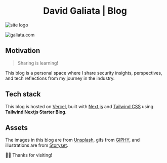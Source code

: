 <h1 align="center">David Galiata | Blog</h1>

![site logo](https://res.cloudinary.com/dcu6gtw2y/image/upload/v1744322556/4_buulum.png)

<div align="center">

</div>

![galiata.com](https://res.cloudinary.com/dcu6gtw2y/image/upload/v1744322523/dgwebsite_qdy76s.png)

## Motivation

> Sharing is learning!

This blog is a personal space where I share security insights, perspectives, and tech reflections from my journey in the industry.

## Tech stack

This blog is hosted on [Vercel](https://vercel.com/), built with [Next.js](https://nextjs.org/) and [Tailwind CSS](https://tailwindcss.com/) using **Tailwind Nextjs Starter Blog**.

## Assets

The images in this blog are from [Unsplash](https://unsplash.com/), gifs from [GIPHY](https://giphy.com/), and illustrations are from [Storyset](https://storyset.com/).


🙏🙏 Thanks for visiting!